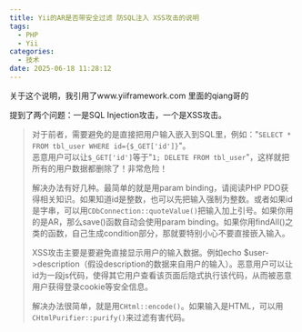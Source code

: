 ```yaml
---
title: Yii的AR是否带安全过滤 防SQL注入 XSS攻击的说明
tags:
  - PHP
  - Yii
categories:
  - 技术
date: 2025-06-18 11:28:12
---
```


关于这个说明，我引用了www.yiiframework.com 里面的qiang哥的

提到了两个问题：一是SQL Injection攻击，一个是XSS攻击。

> 对于前者，需要避免的是直接把用户输入嵌入到SQL里，例如："`SELECT * FROM tbl_user WHERE id={$_GET['id']}`"。  
> 恶意用户可以让`$_GET['id']`等于"`1; DELETE FROM tbl_user`"，这样就把所有的用户数据都删除了！非常危险！  
>   
> 解决办法有好几种。最简单的就是用param binding，请阅读PHP PDO获得相关知识。如果知道id是整数，也可以先把输入强制为整数。或者如果id是字串，可以用`CDbConnection::quoteValue()`把输入加上引号。如果你用的是AR，那么save()函数自动会使用param binding。如果你用findAll()之类的函数，自己生成condition部分，那就要特别小心不要直接嵌入输入。  
>   
> XSS攻击主要是要避免直接显示用户的输入数据。例如echo $user->description（假设description的数据来自用户的输入）。恶意用户可以让id为一段js代码，使得其它用户查看该页面后隐式执行该代码，从而被恶意用户获得登录cookie等安全信息。  
>
> 解决办法很简单，就是用`CHtml::encode()`。如果输入是HTML，可以用`CHtmlPurifier::purify()`来过滤有害代码。

